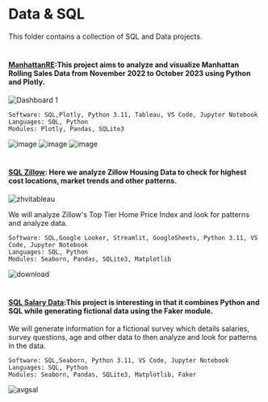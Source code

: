 # Data & SQL


This folder contains a collection of SQL and Data projects. 

#


#### [ManhattanRE](https://github.com/guzmanwolfrank/Data-SQL/tree/main/ManhattanRE):This project aims to analyze and visualize Manhattan Rolling Sales Data from November 2022 to October 2023 using Python and Plotly. 

![Dashboard 1](https://github.com/guzmanwolfrank/Data-SQL/assets/29739578/367558d3-89cc-4c35-82e3-db35fcea76b9)


    Software: SQL,Plotly, Python 3.11, Tableau, VS Code, Jupyter Notebook
    Languages: SQL, Python
    Modules: Plotly, Pandas, SQLite3

![image](https://github.com/guzmanwolfrank/Data-SQL/blob/main/ManhattanRE/Img/q3.png)
![image](https://github.com/guzmanwolfrank/Data-SQL/blob/main/ManhattanRE/Img/q4.png)
![image](https://github.com/guzmanwolfrank/Data-SQL/blob/main/ManhattanRE/Img/q1.png)

#


#### [SQL Zillow](https://github.com/guzmanwolfrank/SQL/tree/main/SQL%20Zillow): Here we analyze Zillow Housing Data to check for highest cost locations, market trends and other patterns. 

![zhvitableau](https://github.com/guzmanwolfrank/Data-SQL/assets/29739578/91066727-3cc3-4e1f-afa4-3455ff2cb8f5)

We will analyze Zillow's Top Tier Home Price Index and look for patterns and analyze data.  



    Software: SQL,Google Looker, Streamlit, GoogleSheets, Python 3.11, VS Code, Jupyter Notebook
    Languages: SQL, Python
    Modules: Seaborn, Pandas, SQLite3, Matplotlib

![download](https://github.com/guzmanwolfrank/SQL/assets/29739578/6dbd6c7e-9a7e-4155-b54e-5e6e117f266b)

#

#### [SQL Salary Data](https://github.com/guzmanwolfrank/SQL/tree/main/SQLSalaryData):This project is interesting in that it combines Python and SQL while generating fictional data using the Faker module. 
We will generate information for a fictional survey which details salaries, survey questions, age and other data to then analyze and look for patterns in the data.  





    Software: SQL,Seaborn, Python 3.11, VS Code, Jupyter Notebook
    Languages: SQL, Python
    Modules: Seaborn, Pandas, SQLite3, Matplotlib, Faker




![avgsal](https://github.com/guzmanwolfrank/SQL/assets/29739578/ab03cdfb-4e17-4255-9f6e-6cf590fbe930)
